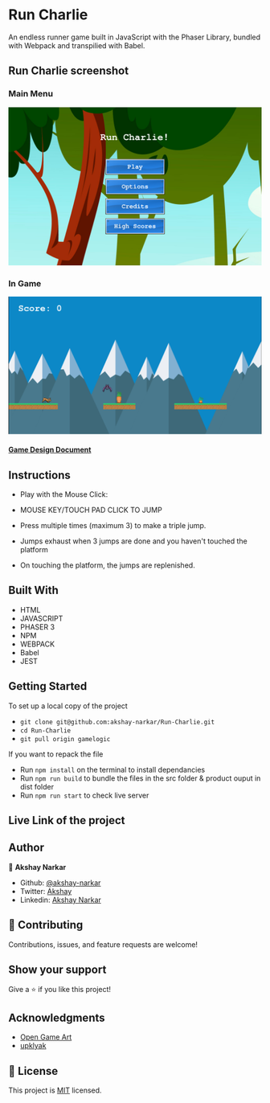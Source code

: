 # Run Charlie

An endless runner game built in JavaScript with the Phaser Library, bundled with Webpack and transpilied with Babel.

## Run Charlie screenshot

### Main Menu

<img src="./assets/menu.png"/>

### In Game

<img src="./assets/charlie.png"/>

#### [Game Design Document](./GDD.md)

## Instructions

- Play with the Mouse Click:

- MOUSE KEY/TOUCH PAD CLICK TO JUMP

- Press multiple times (maximum 3) to make a triple jump.

- Jumps exhaust when 3 jumps are done and you haven't touched the platform

- On touching the platform, the jumps are replenished.

## Built With

- HTML
- JAVASCRIPT
- PHASER 3
- NPM
- WEBPACK
- Babel
- JEST

## Getting Started

<!-- Get Api Key

- Go to openweathermap
- Select free Api key
- Create an account if you dont have one
- Copy your new Api Key
- Go to src/logic.js
- Create a new file with the name `key.js`
- Paste the following code & replace `YOUR KEY` text with your api key
  `const key = 'YOUR KEY'; export default key;` -->

To set up a local copy of the project

- `git clone git@github.com:akshay-narkar/Run-Charlie.git`
- `cd Run-Charlie`
- `git pull origin gamelogic`

If you want to repack the file

- Run `npm install` on the terminal to install dependancies
- Run `npm run build` to bundle the files in the src folder & product ouput in dist folder
- Run `npm run start` to check live server

## Live Link of the project

<!-- [Live-Weather-App](https://openweatherappmicro.netlify.app/) -->

## Author

👤 **Akshay Narkar**

- Github: [@akshay-narkar](https://github.com/akshay-narkar)
- Twitter: [Akshay](https://www.twitter.com/akidoit)
- Linkedin: [Akshay Narkar](https://www.linkedin.com/in/akshaynarkar25/)

## 🤝 Contributing

Contributions, issues, and feature requests are welcome!

## Show your support

Give a ⭐️ if you like this project!

## Acknowledgments

- [Open Game Art](http://opengameart.org/)
- [upklyak](https://www.freepik.com/free-photos-vectors/leaf)

## 📝 License

This project is [MIT](LICENSE) licensed.
